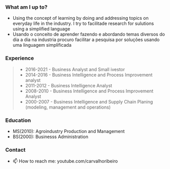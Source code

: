 ### What am I up to?

- Using the concept of learning by doing and addressing topics on everyday life in the industry. I try to facilitade research for sulutions using a simplified language
- Usando o conceito de aprender fazendo e abordando temas diversos do dia a dia na industria procuro facilitar a pesquisa por soluções usando uma linguagem simplificada

### Experience
>- 2016-2021 - Business Analyst and Small ivestor
>- 2014-2016 - Business Intelligence and Process Improvement analyst
>- 2011-2012 - Business Intelligence Analyst
>- 2008-2010 - Business Intelligence and Process Improvement Analyst
>- 2000-2007 - Business Intelligence and Supply Chain Planing (modeling, management and operations)

### Education
- MS(2010): Agroindustry Production and Management
- BS(2000): Businesss Administration

### Contact
- 📫 How to reach me: youtube.com/carvalhoribeiro

<!--
**factorialmap/factorialmap** is a ✨ _special_ ✨ repository because its `README.md` (this file) appears on your GitHub profile.

-->
